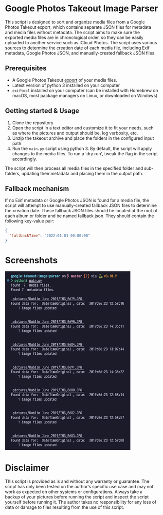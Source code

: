 # Google Photos Takeout Image Parser

This script is designed to sort and organize media files from a Google Photos Takeout export, which contains separate JSON files for metadata and media files without metadata. The script aims to make sure the exported media files are in chronological order, so they can be easily uploaded to another service such as iCloud Photos. The script uses various sources to determine the creation date of each media file, including Exif metadata, Google Photos JSON, and manually-created fallback JSON files.

## Prerequisites

- A Google Photos Takeout [export](https://takeout.google.com) of your media files.
- Latest version of python 3 installed on your computer
- `exiftool` installed on your computer (can be installed with Homebrew on macOS, most package managers on Linux, or downloaded on Windows)

## Getting started & Usage

1. Clone the repository
2. Open the script in a text editor and customize it to fit your needs, such as where the pictures and output should be, log verbosity, etc.
3. Unzip the takeout archive and place the folders in the configured input path
4. Run the `main.py` script using python 3. By default, the script will apply changes to the media files. To run a 'dry run', tweak the flag in the script accordingly.

The script will then process all media files in the specified folder and sub-folders, updating their metadata and placing them in the output path.

## Fallback mechanism

If no Exif metadata or Google Photos JSON is found for a media file, the script will attempt to use manually-created fallback JSON files to determine the creation date. These fallback JSON files should be located at the root of each album or folder and be named fallback.json. They should contain the following key-value pair:

```json
{
  "fallbackTime": "2022:01:01 00:00:00"
}
```

# Screenshots

![The script running on some sample pictures](examples/running.png)

# Disclaimer

This script is provided as is and without any warranty or guarantee. The script has only been tested on the author's specific use case and may not work as expected on other systems or configurations. Always take a backup of your pictures before running the script and inspect the script yourself before running it. The author takes no responsibility for any loss of data or damage to files resulting from the use of this script.
